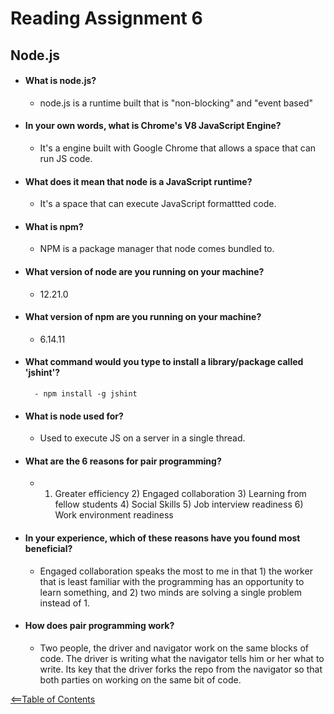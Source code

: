 # Reading Assignment 6
## Node.js

- #### What is node.js?
    - node.js is a runtime built that is "non-blocking" and "event based"
- #### In your own words, what is Chrome's V8 JavaScript Engine?
    - It's a engine built with Google Chrome that allows a space that can run JS code.
- #### What does it mean that node is a JavaScript runtime?
    - It's a space that can execute JavaScript formattted code.
- #### What is npm?
    - NPM is a package manager that node comes bundled to.
- #### What version of node are you running on your machine?
    - 12.21.0
- #### What version of npm are you running on your machine?
    - 6.14.11
- #### What command would you type to install a library/package called 'jshint'?
        - npm install -g jshint
- #### What is node used for?
    - Used to execute JS on a server in a single thread.
- #### What are the 6 reasons for pair programming?
    - 1) Greater efficiency 2) Engaged collaboration 3) Learning from fellow students 4) Social Skills 5) Job interview readiness 6) Work environment readiness
- #### In your experience, which of these reasons have you found most beneficial?
    - Engaged collaboration speaks the most to me in that 1) the worker that is least familiar with the programming has an opportunity to learn something, and 2) two minds are solving a single problem instead of 1.
- #### How does pair programming work?
    - Two people, the driver and navigator work on the same blocks of code. The driver is writing what the navigator tells him or her what to write. Its key that the driver forks the repo from the navigator so that both parties on working on the same bit of code.

[<==Table of Contents](TOC.three.md)